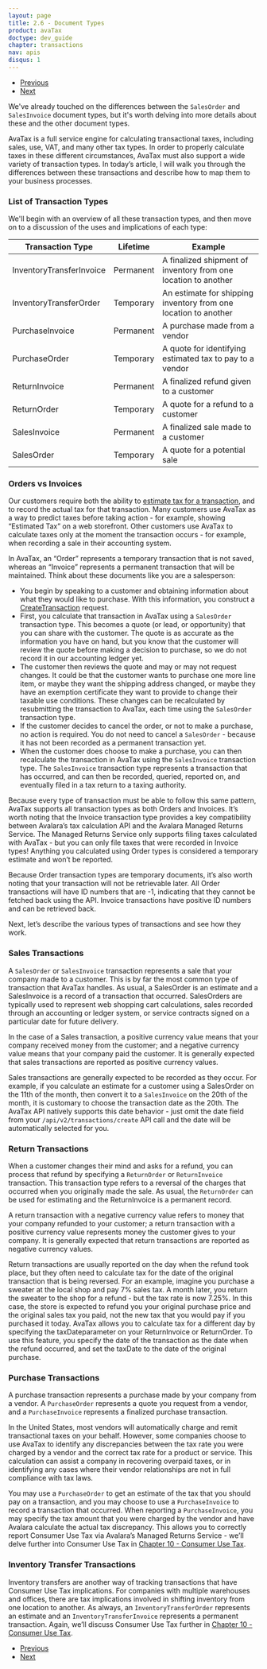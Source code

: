 ```yaml
---
layout: page
title: 2.6 - Document Types
product: avaTax
doctype: dev_guide
chapter: transactions
nav: apis
disqus: 1
---
```

<ul class="pager">
  <li class="previous"><a href="/avatax/dev-guide/transactions/should-i-commit/"><i class="glyphicon glyphicon-chevron-left"></i>Previous</a></li>
  <li class="next"><a href="/avatax/dev-guide/transactions/chapter-summary/">Next<i class="glyphicon glyphicon-chevron-right"></i></a></li>
</ul>

We've already touched on the differences between the <code>SalesOrder</code> and <code>SalesInvoice</code> document types, but it's worth delving into more details about these and the other document types.

AvaTax is a full service engine for calculating transactional taxes, including sales, use, VAT, and many other tax types. In order to properly calculate taxes in these different circumstances, AvaTax must also support a wide variety of transaction types. In today’s article, I will walk you through the differences between these transactions and describe how to map them to your business processes.

<h3>List of Transaction Types</h3>
We'll begin with an overview of all these transaction types, and then move on to a discussion of the uses and implications of each type:
<div class="mobile-table">
    <table class="styled-table">
        <thead>
            <tr>
                <th>Transaction Type</th>
                <th>Lifetime</th>
                <th>Example</th>
            </tr>
        </thead>
        <tbody>
            <tr>
                <td>InventoryTransferInvoice</td>
                <td>Permanent</td>
                <td>A finalized shipment of inventory from one location to another</td>
            </tr>
            <tr>
                <td>InventoryTransferOrder</td>
                <td>Temporary</td>
                <td>An estimate for shipping inventory from one location to another</td>
            </tr>
            <tr>
                <td>PurchaseInvoice</td>
                <td>Permanent</td>
                <td>A purchase made from a vendor</td>
            </tr>
            <tr>
                <td>PurchaseOrder</td>
                <td>Temporary</td>
                <td>A quote for identifying estimated tax to pay to a vendor</td>
            </tr>
            <tr>
                <td>ReturnInvoice</td>
                <td>Permanent</td>
                <td>A finalized refund given to a customer</td>
            </tr>
             <tr>
                <td>ReturnOrder</td>
                <td>Temporary</td>
                <td>A quote for a refund to a customer</td>
            </tr>
            <tr>
                <td>SalesInvoice</td>
                <td>Permanent</td>
                <td>A finalized sale made to a customer</td>
            </tr>
            <tr>
                <td>SalesOrder</td>
                <td>Temporary</td>
                <td>A quote for a potential sale</td>
            </tr>
        </tbody>
    </table>
</div>

<h3>Orders vs Invoices</h3>

Our customers require both the ability to <a class="dev-guide-link" href="https://developer.avalara.com/blog/2016/11/04/estimating-tax-with-rest-v2/">estimate tax for a transaction</a>, and to record the actual tax for that transaction. Many customers use AvaTax as a way to predict taxes before taking action - for example, showing “Estimated Tax” on a web storefront. Other customers use AvaTax to calculate taxes only at the moment the transaction occurs - for example, when recording a sale in their accounting system.

In AvaTax, an “Order” represents a temporary transaction that is not saved, whereas an “Invoice” represents a permanent transaction that will be maintained. Think about these documents like you are a salesperson:
<ul class="dev-guide-list">
    <li>You begin by speaking to a customer and obtaining information about what they would like to purchase. With this information, you construct a <a class="dev-guide-link" href="/api-reference/avatax/rest/v2/methods/Transactions/CreateTransaction/">CreateTransaction</a> request.</li>
    <li>First, you calculate that transaction in AvaTax using a <code>SalesOrder</code> transaction type. This becomes a quote (or lead, or opportunity) that you can share with the customer. The quote is as accurate as the information you have on hand, but you know that the customer will review the quote before making a decision to purchase, so we do not record it in our accounting ledger yet.</li>
    <li>The customer then reviews the quote and may or may not request changes. It could be that the customer wants to purchase one more line item, or maybe they want the shipping address changed, or maybe they have an exemption certificate they want to provide to change their taxable use conditions. These changes can be recalculated by resubmitting the transaction to AvaTax, each time using the <code>SalesOrder</code> transaction type.</li>
    <li>If the customer decides to cancel the order, or not to make a purchase, no action is required. You do not need to cancel a <code>SalesOrder</code> - because it has not been recorded as a permanent transaction yet.</li>
    <li>When the customer does choose to make a purchase, you can then recalculate the transaction in AvaTax using the <code>SalesInvoice</code> transaction type. The <code>SalesInvoice</code> transaction type represents a transaction that has occurred, and can then be recorded, queried, reported on, and eventually filed in a tax return to a taxing authority.</li>
</ul>

Because every type of transaction must be able to follow this same pattern, AvaTax supports all transaction types as both Orders and Invoices. It’s worth noting that the Invoice transaction type provides a key compatibility between Avalara’s tax calculation API and the Avalara Managed Returns Service. The Managed Returns Service only supports filing taxes calculated with AvaTax - but you can only file taxes that were recorded in Invoice types! Anything you calculated using Order types is considered a temporary estimate and won’t be reported.

Because Order transaction types are temporary documents, it’s also worth noting that your transaction will not be retrievable later. All Order transactions will have ID numbers that are -1, indicating that they cannot be fetched back using the API. Invoice transactions have positive ID numbers and can be retrieved back.

Next, let’s describe the various types of transactions and see how they work.

<h3>Sales Transactions</h3>
A <code>SalesOrder</code> or <code>SalesInvoice</code> transaction represents a sale that your company made to a customer. This is by far the most common type of transaction that AvaTax handles. As usual, a SalesOrder is an estimate and a SalesInvoice is a record of a transaction that occurred. SalesOrders are typically used to represent web shopping cart calculations, sales recorded through an accounting or ledger system, or service contracts signed on a particular date for future delivery.

In the case of a Sales transaction, a positive currency value means that your company received money from the customer; and a negative currency value means that your company paid the customer. It is generally expected that sales transactions are reported as positive currency values.

Sales transactions are generally expected to be recorded as they occur. For example, if you calculate an estimate for a customer using a SalesOrder on the 11th of the month, then convert it to a <code>SalesInvoice</code> on the 20th of the month, it is customary to choose the transaction date as the 20th. The AvaTax API natively supports this date behavior - just omit the date field from your <code>/api/v2/transactions/create</code> API call and the date will be automatically selected for you.

<h3>Return Transactions</h3>
When a customer changes their mind and asks for a refund, you can process that refund by specifying a <code>ReturnOrder</code> or <code>ReturnInvoice</code> transaction. This transaction type refers to a reversal of the charges that occurred when you originally made the sale. As usual, the <code>ReturnOrder</code> can be used for estimating and the ReturnInvoice is a permanent record.

A return transaction with a negative currency value refers to money that your company refunded to your customer; a return transaction with a positive currency value represents money the customer gives to your company. It is generally expected that return transactions are reported as negative currency values.

Return transactions are usually reported on the day when the refund took place, but they often need to calculate tax for the date of the original transaction that is being reversed. For an example, imagine you purchase a sweater at the local shop and pay 7% sales tax. A month later, you return the sweater to the shop for a refund - but the tax rate is now 7.25%. In this case, the store is expected to refund you your original purchase price and the original sales tax you paid, not the new tax that you would pay if you purchased it today. AvaTax allows you to calculate tax for a different day by specifying the taxDateparameter on your ReturnInvoice or ReturnOrder. To use this feature, you specify the date of the transaction as the date when the refund occurred, and set the taxDate to the date of the original purchase.

<h3>Purchase Transactions</h3>
A purchase transaction represents a purchase made by your company from a vendor. A <code>PurchaseOrder</code> represents a quote you request from a vendor, and a <code>PurchaseInvoice</code> represents a finalized purchase transaction.

In the United States, most vendors will automatically charge and remit transactional taxes on your behalf. However, some companies choose to use AvaTax to identify any discrepancies between the tax rate you were charged by a vendor and the correct tax rate for a product or service. This calculation can assist a company in recovering overpaid taxes, or in identifying any cases where their vendor relationships are not in full compliance with tax laws.

You may use a <code>PurchaseOrder</code> to get an estimate of the tax that you should pay on a transaction, and you may choose to use a <code>PurchaseInvoice</code> to record a transaction that occurred. When reporting a <code>PurchaseInvoice</code>, you may specify the tax amount that you were charged by the vendor and have Avalara calculate the actual tax discrepancy. This allows you to correctly report Consumer Use Tax via Avalara’s Managed Returns Service - we’ll delve further into Consumer Use Tax in <a class="dev-guide-link" href="/avatax/dev-guide/consumer-use-tax/">Chapter 10 - Consumer Use Tax</a>.

<h3>Inventory Transfer Transactions</h3>
Inventory transfers are another way of tracking transactions that have Consumer Use Tax implications. For companies with multiple warehouses and offices, there are tax implications involved in shifting inventory from one location to another. As always, an <code>InventoryTransferOrder</code> represents an estimate and an <code>InventoryTransferInvoice</code> represents a permanent transaction. Again, we’ll discuss Consumer Use Tax further in <a class="dev-guide-link" href="/avatax/dev-guide/consumer-use-tax/">Chapter 10 - Consumer Use Tax</a>.

<ul class="pager">
  <li class="previous"><a href="/avatax/dev-guide/transactions/should-i-commit/"><i class="glyphicon glyphicon-chevron-left"></i>Previous</a></li>
  <li class="next"><a href="/avatax/dev-guide/transactions/chapter-summary/">Next<i class="glyphicon glyphicon-chevron-right"></i></a></li>
</ul>